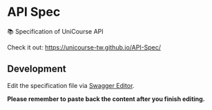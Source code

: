 # API Spec

📚 Specification of UniCourse API

Check it out: <https://unicourse-tw.github.io/API-Spec/>

## Development

Edit the specification file via [Swagger Editor](https://editor.swagger.io/?url=https://raw.githubusercontent.com/UniCourse-TW/API-Spec/main/spec.yaml).

**Please remember to paste back the content after you finish editing.**
